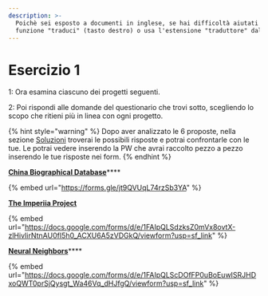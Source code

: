 ```yaml
---
description: >-
  Poichè sei esposto a documenti in inglese, se hai difficoltà aiutati  con la
  funzione "traduci" (tasto destro) o usa l'estensione "traduttore" dal browser.
---
```


# Esercizio 1

1: Ora esamina ciascuno dei progetti seguenti.

2: Poi rispondi alle domande del questionario che trovi sotto, scegliendo lo scopo che ritieni più in linea con ogni progetto.

{% hint style="warning" %}
Dopo aver analizzato le 6 proposte, nella sezione [Soluzioni](soluzioni.md) troverai le possibili risposte e potrai confrontarle con le tue. Le potrai vedere inserendo la PW che avrai raccolto pezzo a pezzo inserendo le tue risposte nei form.
{% endhint %}

[**China Biographical Database**](https://projects.iq.harvard.edu/cbdb/home)****

{% embed url="https://forms.gle/jt9QVUqL74rzSb3YA" %}

****[**The Imperiia Project**](http://dighist.fas.harvard.edu/projects/imperiia/)****

{% embed url="https://docs.google.com/forms/d/e/1FAIpQLSdzksZ0mVx8ovtX-zlHivIirNtnAU0fI5h0_ACXU6A5zVDGkQ/viewform?usp=sf_link" %}

[**Neural Neighbors**](https://dhlab.yale.edu/neural-neighbors/)****

{% embed url="https://docs.google.com/forms/d/e/1FAIpQLScDOfFP0uBoEuwISRJHDxoQWT0prSjQysgt_Wa46Vq_dHJfgQ/viewform?usp=sf_link" %}
